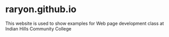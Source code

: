 # raryon.github.io
This website is used to show examples for Web page development class at Indian Hills Community College
